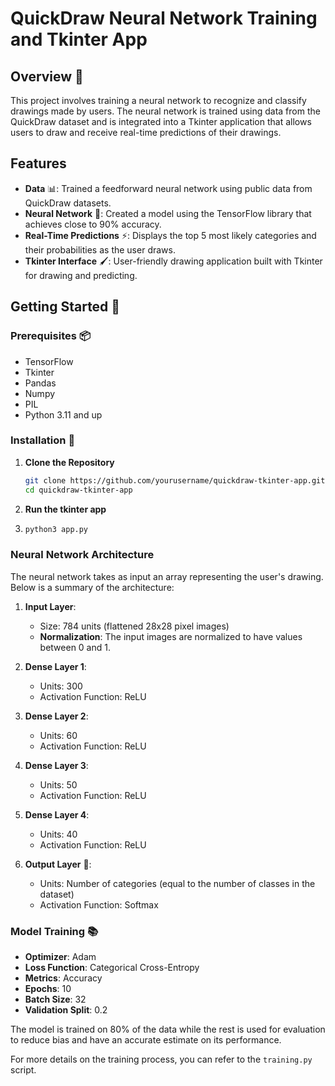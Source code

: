 # QuickDraw Neural Network Training and Tkinter App 

## Overview 📝

This project involves training a neural network to recognize and classify drawings made by users. The neural network is trained using data from the QuickDraw dataset and is integrated into a Tkinter application that allows users to draw and receive real-time predictions of their drawings.

## Features 

- **Data** 📊: Trained a feedforward neural network using public data from QuickDraw datasets.
- **Neural Network** 🧠: Created a model using the TensorFlow library that achieves close to 90% accuracy.
- **Real-Time Predictions** ⚡: Displays the top 5 most likely categories and their probabilities as the user draws.
- **Tkinter Interface** 🖌️: User-friendly drawing application built with Tkinter for drawing and predicting.

## Getting Started 🚀

### Prerequisites 📦
- TensorFlow
- Tkinter
- Pandas
- Numpy
- PIL
- Python 3.11 and up

### Installation 🔧

1. **Clone the Repository** 

   ```bash
   git clone https://github.com/yourusername/quickdraw-tkinter-app.git
   cd quickdraw-tkinter-app


2. **Run the tkinter app**

3. ```bash
   python3 app.py

### Neural Network Architecture

The neural network takes as input an array representing the user's drawing. Below is a summary of the architecture:
1. **Input Layer**:
   - Size: 784 units (flattened 28x28 pixel images)
   - **Normalization**: The input images are normalized to have values between 0 and 1.

2. **Dense Layer 1**:
   - Units: 300
   - Activation Function: ReLU

3. **Dense Layer 2**:
   - Units: 60
   - Activation Function: ReLU

4. **Dense Layer 3**:
   - Units: 50
   - Activation Function: ReLU

5. **Dense Layer 4**:
   - Units: 40
   - Activation Function: ReLU

6. **Output Layer** 🎯:
   - Units: Number of categories (equal to the number of classes in the dataset)
   - Activation Function: Softmax

### Model Training 📚

- **Optimizer**: Adam 
- **Loss Function**: Categorical Cross-Entropy
- **Metrics**: Accuracy
- **Epochs**: 10
- **Batch Size**: 32
- **Validation Split**: 0.2

The model is trained on 80% of the data while the rest is used for evaluation to reduce bias and have an accurate estimate on its performance.

For more details on the training process, you can refer to the `training.py` script.
